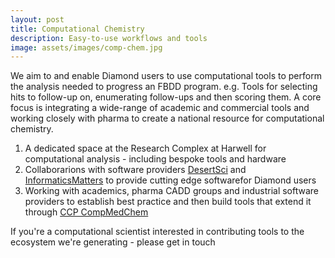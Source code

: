 ```yaml
---
layout: post
title: Computational Chemistry
description: Easy-to-use workflows and tools
image: assets/images/comp-chem.jpg
---
```


We aim to and enable Diamond users to use computational tools to perform the analysis needed to progress an FBDD program. e.g. Tools for  selecting hits to follow-up on, enumerating follow-ups and then scoring them. 
A core focus is integrating a wide-range of academic and commercial tools and working closely with pharma to create a national resource for computational chemistry.

1. A dedicated space at the Research Complex at Harwell for computational analysis - including bespoke tools and hardware
2. Collaborarions with software providers [DesertSci](http://www.desertsci.com/products/proasis4/) and [InformaticsMatters](https://squonk.it/) to provide cutting edge softwarefor Diamond users 
3. Working with academics, pharma CADD groups and industrial software providers to establish best practice and then build tools that extend it through [CCP CompMedChem](https://ccp-cmc.github.io/)

If you're a computational scientist interested in contributing tools to the ecosystem we're generating - please get in touch
